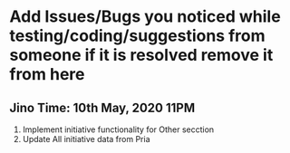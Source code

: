 # Add Issues/Bugs you noticed while testing/coding/suggestions from someone if it is resolved remove it from here


## Jino Time: 10th May, 2020 11PM
1. Implement initiative functionality for Other secction
2. Update All initiative data from Pria
